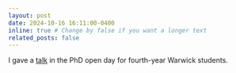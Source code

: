 ```yaml
---
layout: post
date: 2024-10-16 16:11:00-0400
inline: true # Change by false if you want a longer text
related_posts: false
---
```


I gave a <a  href="https://alvarogohe.github.io/projects/the_life_of_a_phd_student_in_warwick/">talk</a> in the PhD open day for fourth-year Warwick students.
